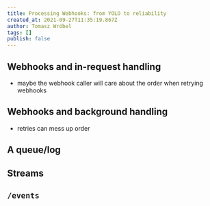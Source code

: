 ```yaml
---
title: Processing Webhooks: from YOLO to reliability
created_at: 2021-09-27T11:35:19.867Z
author: Tomasz Wróbel
tags: []
publish: false
---
```


## Webhooks and in-request handling 

* maybe the webhook caller will care about the order when retrying webhooks

## Webhooks and background handling

* retries can mess up order

## A queue/log

## Streams

## `/events`
